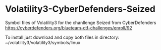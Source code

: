 # Volatility3-CyberDefenders-Seized
Symbol files of Volatility3 for the chanllenge Seized from CyberDefenders
https://cyberdefenders.org/blueteam-ctf-challenges/enroll/92

To install just download and copy both files in directory:
~/volatility3/volatility3/symbols/linux
